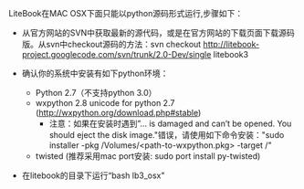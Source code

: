 LiteBook在MAC OSX下面只能以python源码形式运行,步骤如下：
  * 从官方网站的SVN中获取最新的源代码，或是在官方网站的下载页面下载源码版。从svn中checkout源码的方法：svn checkout http://litebook-project.googlecode.com/svn/trunk/2.0-Dev/single litebook3

  * 确认你的系统中安装有如下python环境：
    * Python 2.7（不支持python 3.0）
    * wxpython 2.8 unicode for python 2.7 (http://wxpython.org/download.php#stable)
      * 注意：如果在安装时遇到”... is damaged and can’t be opened. You should eject the disk image."错误，请使用如下命令安装："sudo installer -pkg /Volumes/<path-to-wxpython.pkg> -target /"
    * twisted (推荐采用mac port安装: sudo port install py-twisted)

  * 在litebook的目录下运行“bash lb3\_osx"